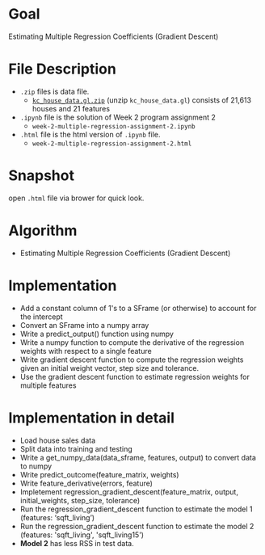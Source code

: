 # Goal
Estimating Multiple Regression Coefficients (Gradient Descent)
# File Description
- `.zip` files is data file.
  - [`kc_house_data.gl.zip`](https://github.com/SSQ/Coursera-UW-Machine-Learning-Regression/blob/master/Programming%20Assignment%201/kc_house_data.gl.zip) (unzip `kc_house_data.gl`) consists of 21,613 houses and 21 features
- `.ipynb` file is the solution of Week 2 program assignment 2
  - `week-2-multiple-regression-assignment-2.ipynb`
- `.html` file is the html version of `.ipynb` file.
  - `week-2-multiple-regression-assignment-2.html`
# Snapshot
open `.html` file via brower for quick look.
# Algorithm
- Estimating Multiple Regression Coefficients (Gradient Descent)
# Implementation
- Add a constant column of 1's to a SFrame (or otherwise) to account for the intercept
- Convert an SFrame into a numpy array
- Write a predict_output() function using numpy
- Write a numpy function to compute the derivative of the regression weights with respect to a single feature
- Write gradient descent function to compute the regression weights given an initial weight vector, step size and tolerance.
- Use the gradient descent function to estimate regression weights for multiple features
# Implementation in detail
- Load house sales data
- Split data into training and testing
- Write a get_numpy_data(data_sframe, features, output) to convert data to numpy
- Write predict_outcome(feature_matrix, weights)
- Write feature_derivative(errors, feature)
- Impletement regression_gradient_descent(feature_matrix, output, initial_weights, step_size, tolerance)
- Run the regression_gradient_descent function to estimate the model 1 (features: ‘sqft_living’)
- Run the regression_gradient_descent function to estimate the model 2 (features: 'sqft_living', 'sqft_living15')
- **Model 2** has less RSS in test data.



